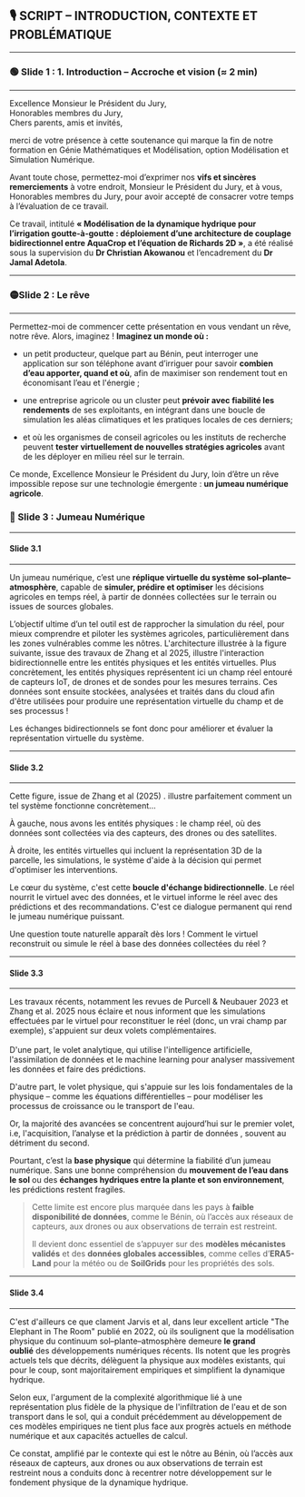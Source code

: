 
## 🎙️ SCRIPT – INTRODUCTION, CONTEXTE ET PROBLÉMATIQUE

---
### 🟢 Slide 1 :  **1. Introduction – Accroche et vision (≈ 2 min)**
--- 


Excellence Monsieur le Président du Jury,  
Honorables membres du Jury,  
Chers parents, amis et invités,

merci de votre présence à cette soutenance qui marque la fin de notre formation en Génie Mathématiques et Modélisation, option  Modélisation et Simulation Numérique.

Avant toute chose, permettez-moi d’exprimer nos **vifs et sincères remerciements** à votre endroit, Monsieur le Président du Jury, et à vous, Honorables membres du Jury, pour avoir accepté de consacrer votre temps à l’évaluation de ce travail.

Ce travail, intitulé **« Modélisation de la dynamique hydrique pour l’irrigation goutte-à-goutte : déploiement d’une architecture de couplage bidirectionnel entre AquaCrop et l’équation de Richards 2D »**, a été réalisé sous la supervision  du **Dr Christian Akowanou** et l’encadrement  du **Dr Jamal Adetola**.

---


### 🟡Slide 2 : Le rêve
---
 Permettez-moi de commencer cette présentation en vous vendant un rêve, notre rêve. 
  Alors, imaginez !
 **Imaginez un monde où :**
 
 - un petit producteur, quelque part au Bénin, peut interroger une application sur son téléphone avant d’irriguer pour savoir **combien d’eau apporter, quand et où**, afin de maximiser son rendement tout en économisant l’eau et l'énergie ;
     
 - une entreprise agricole ou un cluster peut **prévoir avec fiabilité les rendements** de ses exploitants, en intégrant dans une boucle de simulation les aléas climatiques et les pratiques locales de ces derniers;
     
 - et où les organismes de conseil agricoles ou les instituts de recherche peuvent **tester virtuellement de nouvelles stratégies agricoles** avant de les déployer en milieu réel sur le terrain.

 Ce monde, Excellence Monsieur le Président du Jury, loin d’être un rêve impossible repose sur une technologie émergente : **un jumeau numérique agricole**.


### 🧠 Slide 3 : Jumeau Numérique
 ---
 
 ####  Slide 3.1
---
 Un jumeau numérique, c’est une **réplique virtuelle du système sol–plante–atmosphère**, capable de **simuler, prédire et optimiser** les décisions agricoles en temps réel, à partir de données collectées sur le terrain ou issues de sources globales.
 
 L’objectif ultime d’un tel outil est de rapprocher la simulation du réel, pour mieux comprendre et piloter les systèmes agricoles, particulièrement dans les zones vulnérables comme les nôtres. 
 L'architecture illustrée à la figure suivante, issue des travaux de Zhang et al 2025, illustre l'interaction bidirectionnelle entre les entités physiques et les entités virtuelles. Plus concrètement, les entités physiques représentent ici un champ réel entouré de capteurs IoT, de drones et de sondes pour les mesures terrains. Ces données sont ensuite stockées, analysées et traités dans du cloud afin d'être utilisées pour produire une représentation virtuelle du champ et de ses processus !
 
  Les échanges bidirectionnels se font donc pour améliorer et évaluer  la représentation virtuelle du système.

---
#### Slide 3.2
---
Cette figure, issue  de Zhang et al (2025) . illustre parfaitement comment un tel système fonctionne concrètement... 

À gauche, nous avons les entités physiques : le champ réel, où des données sont collectées via des capteurs, des drones ou des satellites.

À droite, les entités virtuelles  qui incluent la représentation 3D de la parcelle, les simulations,
le système d'aide à la décision qui permet d'optimiser les interventions.


Le cœur du système, c'est cette **boucle d'échange bidirectionnelle**. Le réel nourrit le virtuel avec des données, et le virtuel informe le réel avec des prédictions et des recommandations. C'est ce dialogue permanent qui rend le jumeau numérique puissant.



Une question toute naturelle apparaît dès lors ! Comment le virtuel reconstruit ou simule le réel à base des données collectées  du réel ?  

---
#### Slide 3.3
---
Les travaux récents, notamment les revues de Purcell & Neubauer 2023 et Zhang et al. 2025 nous éclaire et nous informent que les simulations effectuées par le virtuel pour reconstituer le réel (donc, un vrai champ par exemple), s'appuient sur deux volets complémentaires.
<br><br>
D'une part, le volet analytique, qui utilise l'intelligence artificielle, l'assimilation de données et le machine learning pour analyser massivement les données et faire des prédictions.

D'autre part, le volet physique, qui s'appuie sur les lois fondamentales de la physique – comme les équations différentielles – pour modéliser les processus de croissance ou le transport de l'eau.

 Or, la majorité des avancées se concentrent aujourd’hui sur le premier volet, i.e, l'acquisition, l’analyse et la prédiction à partir de données , souvent au détriment du second.

 Pourtant, c’est la **base physique** qui détermine la fiabilité d’un jumeau numérique. Sans une bonne compréhension du **mouvement de l’eau dans le sol** ou des **échanges hydriques entre la plante et son environnement**, les prédictions restent fragiles.
 

> Cette limite est encore plus marquée dans les pays à **faible disponibilité de données**, comme le Bénin, où l’accès aux réseaux de capteurs, aux drones ou aux observations de terrain est restreint.
> 
> Il devient donc essentiel de s’appuyer sur des **modèles mécanistes validés** et des **données globales accessibles**, comme celles d’**ERA5-Land** pour la météo ou de **SoilGrids** pour les propriétés des sols.

---
#### Slide 3.4
---

C'est d'ailleurs ce que clament Jarvis et al, dans leur excellent article "The Elephant in The Room" publié en 2022, où ils soulignent que la modélisation  physique du continuum sol–plante–atmosphère demeure **le grand oublié** des développements numériques récents. Ils notent que les progrès actuels tels que décrits, délèguent la physique aux modèles existants, qui pour le coup, sont majoritairement empiriques et simplifient la dynamique hydrique. 

Selon eux, l'argument de la complexité algorithmique lié à une représentation plus fidèle de la physique de l'infiltration de l'eau et de son transport dans le sol, qui a conduit précédemment au développement de ces modèles empiriques ne tient plus face aux progrès actuels en méthode numérique et aux capacités actuelles de calcul. 

Ce constat, amplifié par le contexte qui est le nôtre au Bénin,  où l’accès aux réseaux de capteurs, aux drones ou aux observations de terrain est restreint nous a conduits donc à recentrer notre développement sur le fondement physique de la dynamique hydrique.



